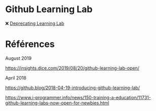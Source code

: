 # Github Learning Lab

:x: [Deprecating Learning Lab](https://github.blog/changelog/2022-09-01-deprecating-learning-lab)

# Références

August 2019

https://insights.dice.com/2019/08/20/github-learning-lab-open/

April 2018

https://github.blog/2018-04-19-introducing-github-learning-lab/

https://www.i-programmer.info/news/150-training-a-education/11731-github-learning-labs-now-open-for-newbies.html


